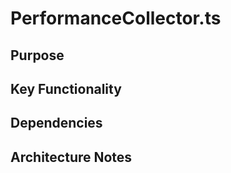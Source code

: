 # PerformanceCollector.ts

## Purpose

## Key Functionality

## Dependencies

## Architecture Notes

